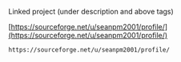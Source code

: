 
Linked project (under description and above tags)

[https://sourceforge.net/u/seanpm2001/profile/](https://sourceforge.net/u/seanpm2001/profile/)

```
https://sourceforge.net/u/seanpm2001/profile/
```
